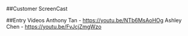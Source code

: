 ##Customer ScreenCast

##Entry Videos
Anthony Tan - https://youtu.be/NTb6MsAoHOg
Ashley Chen - https://youtu.be/FvJcjZmgWzo
